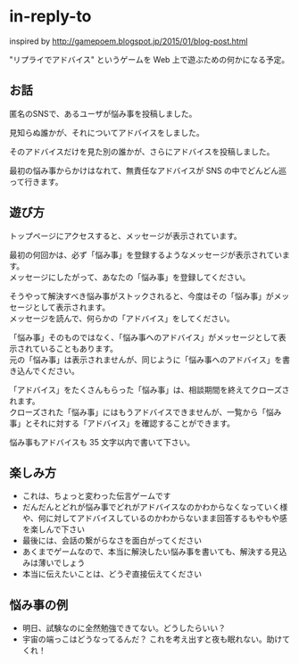 # in-reply-to

inspired by http://gamepoem.blogspot.jp/2015/01/blog-post.html

"リプライでアドバイス" というゲームを Web 上で遊ぶための何かになる予定。

## お話

匿名のSNSで、あるユーザが悩み事を投稿しました。

見知らぬ誰かが、それについてアドバイスをしました。

そのアドバイスだけを見た別の誰かが、さらにアドバイスを投稿しました。

最初の悩み事からかけはなれて、無責任なアドバイスが SNS の中でどんどん巡って行きます。

## 遊び方

トップページにアクセスすると、メッセージが表示されています。

最初の何回かは、必ず「悩み事」を登録するようなメッセージが表示されています。  
メッセージにしたがって、あなたの「悩み事」を登録してください。

そうやって解決すべき悩み事がストックされると、今度はその「悩み事」がメッセージとして表示されます。  
メッセージを読んで、何らかの「アドバイス」をしてください。

「悩み事」そのものではなく、「悩み事へのアドバイス」がメッセージとして表示されていることもあります。  
元の「悩み事」は表示されませんが、同じように「悩み事へのアドバイス」を書き込んでください。

「アドバイス」をたくさんもらった「悩み事」は、相談期間を終えてクローズされます。  
クローズされた「悩み事」にはもうアドバイスできませんが、一覧から「悩み事」とそれに対する「アドバイス」を確認することができます。

悩み事もアドバイスも 35 文字以内で書いて下さい。

## 楽しみ方

- これは、ちょっと変わった伝言ゲームです
- だんだんとどれが悩み事でどれがアドバイスなのかわからなくなっていく様や、何に対してアドバイスしているのかわからないまま回答するもやもや感を楽しんで下さい
- 最後には、会話の繋がらなさを面白がってください
- あくまでゲームなので、本当に解決したい悩み事を書いても、解決する見込みは薄いでしょう
- 本当に伝えたいことは、どうぞ直接伝えてください

## 悩み事の例

- 明日、試験なのに全然勉強できてない。どうしたらいい？
- 宇宙の端っこはどうなってるんだ？ これを考え出すと夜も眠れない。助けてくれ！

